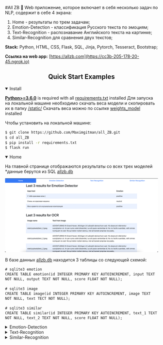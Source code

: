 #All ZB 🚀 
Web приложение, которое включает в себя несколько задач по NLP, содержит в себе 4 экрана:
  1. Home - результаты по трем задачам;
  2. Emotion-Detection - классификация Русского текста по эмоциям;
  3. Text-Recognition - распознавание Английского текста на картинке;
  4. Similar-Recognition для сравнения двух текстов;

<div><b>Stack:</b> Python, HTML, CSS, Flask, SQL, Jinja, Pytorch, Tesseract, Bootstrap;</div>

<b>Ссылка на web app:</b> [https://allzb.com](https://cc3b-205-178-20-45.ngrok.io)</div>

## <div align="center">Quick Start Examples</div>

<details open>
<summary>Install</summary>

[**Python>=3.6.0**](https://www.python.org/) is required with all
[requirements.txt](https://github.com/Maximgitman/all_ZB/blob/main/README.md) installed 
Для запуска на локальной машине необходимо скачать веса модели и скопировать их в папку 
[/static/](https://https://github.com/Maximgitman/all_ZB/tree/main/static)
Скачать веса можно по ссылке
[weights_model](https://github.com/Maximgitman/all_ZB/blob/main/README.md) installed 

Чтобы установить на локальной машине:
```bash
$ git clone https://github.com/Maximgitman/all_ZB.git
$ cd all_ZB
$ pip install -r requirements.txt
$ flask run
```

</details>

<details open>
<summary>Home</summary>

На главной странице отображаются результаты со всех трех моделей
*данные берутся из SQL [allzb.db](https://github.com/Maximgitman/all_ZB/blob/main/static/allzb.db)

![screen](static/1_HomeScreen.png)

В базе данных [allzb.db](https://github.com/Maximgitman/all_ZB/blob/main/static/allzb.db) находится 3 таблицы со следующей схемой:

```sqlite3 emotion
# sqlite3 emotion
CREATE TABLE emotion(id INTEGER PRIMARY KEY AUTOINCREMENT, input TEXT NOT NULL, output TEXT NOT NULL, score FLOAT NOT NULL);

# sqlite3 image
CREATE TABLE image(id INTEGER PRIMARY KEY AUTOINCREMENT, image TEXT NOT NULL, text TECT NOT NULL);

# sqlite3 similar
CREATE TABLE similar(id INTEGER PRIMARY KEY AUTOINCREMENT, text_1 TEXT NOT NULL, text_2 TEXT NOT NULL, score FLOAT NOT NULL);
```

</details>

<details>
<summary>Emotion-Detection</summary>
На вкладке Emotion-Detection работает модель по классификации эмоций. 
Вы можете ввести текст на Русском языке после чего данные попадают в базу данных и ваш результат видно ниже в таблице на самой первой строчке.

По умолчанию страница рендерит 3 результат из DB
![emotion-detection](static/2_EmotionDetectionScreen.png) 

Модель предсказывает только три класса:
  * Neagive (негативный);
  * Positive (позитивный);
  * Neutral (нейтральный).

Модельку одолжил вот по этой ссылке
[rubert-base-cased-sentiment-new](https://huggingface.co/Tatyana/rubert-base-cased-sentiment-new) 
</details>


<details>
<summary>Text-Recognition</summary>

На вкладке Text-Recognition работает распознавание Английского текста на фото форматов .png .jpg .jpeg 
Распознавание происходит на основании библиотеки
[pytesseract](https://pypi.org/project/pytesseract/)

Чтобы загрузить свою картинку, нажмите просто кнопку Choose File после чего необходимо нажать submit.
![emotion-detection](static/3_TextRecognitionScreen.png)
</details>

<details>
<summary>Similar-Recognition</summary>

На вкладке Similar-Recognition работает алгоритмы по преобразованию двух предложений в вектора. 
После чего происходит сравнение этих векторов с помощью косинусного расстояния.

Для того чтобы попробовать, необходимо заполнить два поля, в которых запрашивается два текста для сравнения друг с другом. 

![emotion-detection](static/4_TextRecognitionScreen.png)
</details>